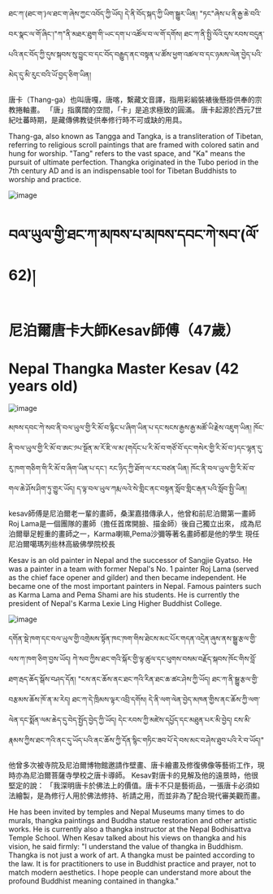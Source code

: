 ཐང་ཀ་(ཐང་ག་)ལ་ཐང་ག་ཞེས་ཀྱང་འབོད་ཀྱི་ཡོད། དེ་ནི་བོད་སྐད་ཀྱི་ཡིག་སྒྱུར་ཡིན། "ཏང"ཞེས་པ་ནི་རྒྱ་ཆེ་བའི་བར་སྣང་ལ་གོ་ཞིང་།"ཀ"ནི་མཐར་ཐུག་གི་ཡང་དག་པ་འཚོལ་བ་ལ་གོ་དགོས།
ཐང་ཀ་ནི་སྤྱི་ལོའི་དུས་རབས་བདུན་པའི་ནང་བོད་ཀྱི་དུས་སྐབས་སུ་བྱུང་བ་དང་བོད་བརྒྱུད་ནང་བསྟན་པ་ཚོས་ཕྱག་འཚལ་བ་དང་ཉམས་ལེན་བྱེད་པའི་མེད་དུ་མི་རུང་བའི་ཡོ་བྱད་ཅིག་ཡིན།

唐卡（Thang-ga）也叫唐嘎，唐喀，繫藏文音譯，指用彩緞裝裱後懸掛供奉的宗教捲軸畫。 「唐」指廣闊的空間，「卡」是追求極致的圓滿。
唐卡起源於西元7世紀吐蕃時期，是藏傳佛教徒供奉修行時不可或缺的用具。

Thang-ga, also known as Tangga and Tangka, is a transliteration of Tibetan, referring to religious scroll paintings that are framed with colored satin and hung for worship. "Tang" refers to the vast space, and "Ka" means the pursuit of ultimate perfection.
Thangka originated in the Tubo period in the 7th century AD and is an indispensable tool for Tibetan Buddhists to worship and practice.


![image](https://github.com/user-attachments/assets/e479cef5-a2c5-49a4-9204-330a13ec5c59)

# བལ་ཡུལ་གྱི་ཐང་ཀ་མཁས་པ་མཁས་དབང་ཀེ་སབ་(ལོ་62)།

# 尼泊爾唐卡大師Kesav師傅（47歲）

# Nepal Thangka Master Kesav (42 years old)


![image](https://github.com/user-attachments/assets/64e7a1ed-5e45-446a-af4e-a759f9088516)

མཁས་དབང་ཀེ་སབ་ནི་བལ་ཡུལ་གྱི་རི་མོ་བ་རྙིང་པ་ཞིག་ཡིན་པ་དང་སངས་རྒྱས་རྒྱ་མཚོ་ཡི་རྗེས་འཇུག་ཡིན། ཁོང་ནི་བལ་ཡུལ་གྱི་རི་མོ་བ་ཨང་༡པ་སྔོན་མ་རོ་ཇི་ལ་མ་(གདོང་པ་རི་མོ་བ་གཙོ་བོ་དང་གསེར་གྱི་རི་མོ་བ་)དང་ལྷན་དུ་རུ་ཁག་གཅིག་གི་རི་མོ་བ་ཞིག་ཡིན་པ་དང་། རང་ཉིད་ཀྱི་ཐོག་ལ་རང་བཙན་ཡིན།
ཁོང་ནི་བལ་ཡུལ་གྱི་རི་མོ་བ་གལ་ཆེ་ཤོས་ཤིག་ཏུ་གྱུར་ཡོད།
ད་ལྟ་བལ་ཡུལ་ཀརྨ་ལའེ་སེ་གླིང་ནང་བསྟན་སློབ་གླིང་རྒན་པའི་སློབ་སྤྱི་ཡིན།

kesav師傅是尼泊爾老一輩的畫師，桑潔嘉措傳承人，他曾和前尼泊爾第一畫師Roj Lama是一個團隊的畫師（擔任首席開臉、描金師）後自己獨立出來，
成為尼泊爾舉足輕重的畫師之一，Karma喇嘛,Pema沙彌等著名畫師都是他的學生
現任尼泊爾噶瑪列些林高級佛學院校長

Kesav is an old painter in Nepal and the successor of Sangjie Gyatso. He was a painter in a team with former Nepal's No. 1 painter Roj Lama (served as the chief face opener and gilder) and then became independent.
He became one of the most important painters in Nepal. Famous painters such as Karma Lama and Pema Shami are his students.
He is currently the president of Nepal's Karma Lexie Ling Higher Buddhist College.

![image](https://github.com/user-attachments/assets/c7683e1e-03e4-4f0c-8e2a-2b9784ac2965)

དགོན་སྡེ་ཁག་དང་བལ་ཡུལ་གྱི་འགྲེམས་སྟོན་ཁང་ཁག་གིས་ཐེངས་མང་པོར་གདན་འདྲེན་ཞུས་ནས་སྒྱུ་རྩལ་གྱི་ལས་ཀ་ཁག་ཅིག་བྱས་ཡོད།
ཀེ་སབ་ཀྱིས་ཐང་གའི་སྐོར་གྱི་ལྟ་ཚུལ་དང་ཕུགས་བསམ་བརྗོད་སྐབས་ཁོང་གིས་བློ་ཐག་རྦད་ཆོད་སྒོས་བཤད་དོན།
"ངས་ནང་ཆོས་ནང་ཐང་ཀའི་རིན་ཐང་ཆ་ཚང་ཤེས་ཀྱི་ཡོད། ཐང་ཀ་ནི་སྒྱུ་རྩལ་གྱི་བརྩམས་ཆོས་ཁོ་ན་མ་རེད། ཐང་ཀ་དེ་ཁྲིམས་ལྟར་འབྲི་དགོས། དེ་ནི་ལག་ལེན་བྱེད་མཁན་གྱིས་ནང་ཆོས་ཀྱི་ལག་ལེན་དང་སྨོན་ལམ་ཆེད་དུ་བེད་སྤྱོད་བྱེད་ཀྱི་ཡོད། དེང་རབས་ཀྱི་མཛེས་དཔྱོད་དང་མཐུན་པར་མི་བྱེད། ངས་མི་རྣམས་ཀྱིས་ཐང་ཀའི་ནང་དུ་ཡོད་པའི་ནང་ཆོས་ཀྱི་དོན་སྙིང་གཏིང་ཟབ་པོ་དེ་བས་མང་བ་ཤེས་ཐུབ་པའི་རེ་བ་ཡོད།"

他曾多次被寺院及尼泊爾博物館邀請作壁畫、唐卡繪畫及修復佛像等藝術工作，現時亦為尼泊爾菩薩寺學校之唐卡導師。
Kesav對唐卡的見解及他的遠景時，他很堅定的說：
「我深明唐卡於佛法上的價值。唐卡不只是藝術品，一張唐卡必須如法繪製，是為修行人用於佛法修持、祈請之用，而並非為了配合現代審美觀而畫。

He has been invited by temples and Nepal Museums many times to do murals, thangka paintings and Buddha statue restoration and other artistic works. He is currently also a thangka instructor at the Nepal Bodhisattva Temple School.
When Kesav talked about his views on thangka and his vision, he said firmly: "I understand the value of thangka in Buddhism. Thangka is not just a work of art. A thangka must be painted according to the law. It is for practitioners to use in Buddhist practice and prayer, not to match modern aesthetics. I hope people can understand more about the profound Buddhist meaning contained in thangka."


